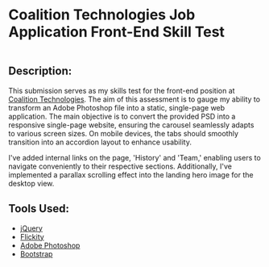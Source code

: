# Coalition Technologies Job Application Front-End Skill Test

<img src='./images/CT_SkillTest_v3.png' alt=''>



## Description: 

This submission serves as my skills test for the front-end position at [Coalition Technologies](https://coalitiontechnologies.com/). The aim of this assessment is to gauge my ability to transform an Adobe Photoshop file into a static, single-page web application. The main objective is to convert the provided PSD into a responsive single-page website, ensuring the carousel seamlessly adapts to various screen sizes. On mobile devices, the tabs should smoothly transition into an accordion layout to enhance usability.

I've added internal links on the page, 'History' and 'Team,' enabling users to navigate conveniently to their respective sections. Additionally, I've implemented a parallax scrolling effect into the landing hero image for the desktop view.

## Tools Used: 

* [jQuery](https://www.typescriptlang.org/docs/)
* [Flickity](https://reactjs.org/)
* [Adobe Photoshop](https://www.adobe.com/products/photoshop.html)
* [Bootstrap](https://getbootstrap.com/)

